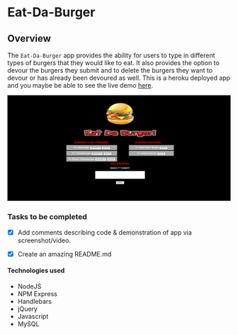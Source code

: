 # Eat-Da-Burger

## Overview
The `Eat-Da-Burger` app provides the ability for users to type in different types of burgers that they would like to eat. It also provides the option to devour the burgers they submit and to delete the burgers they want to devour or has already been devoured as well. This is a heroku deployed app and you maybe be able to see the live demo [here](https://quiet-bastion-22581.herokuapp.com/).

![screenshot](https://github.com/nrgtwithers/burger/blob/master/burger-demonstration.png?raw=true)

### Tasks to be completed 

- [x] Add comments describing code & demonstration of app via screenshot/video.

- [x] Create an amazing README.md

#### Technologies used

* NodeJS
* NPM Express
* Handlebars
* jQuery
* Javascript
* MySQL

